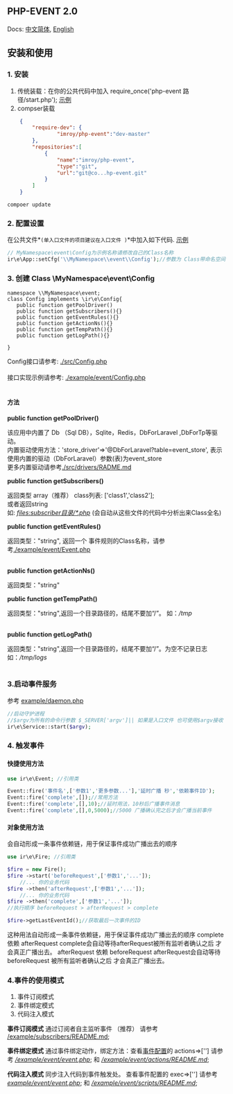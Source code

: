 ## PHP-EVENT 2.0
Docs: [中文简体](./README.md), [English](./README-EN.md)
## 安装和使用
<a name="lang-zh-cn"></a>
### 1. 安装
1. 传统装载：在你的公共代码中加入 require_once('php-event 路径/start.php');  [示例](./example/index.php)
2. compser装载 
```json
    {
        "require-dev": {
                "imroy/php-event":"dev-master"
        },
        "repositories":[
            {
                "name":"imroy/php-event",
                "type":"git",
                "url":"git@co...hp-event.git"
            }
        ]
    }
```

```SHELL
compoer update
```

### 2. 配置设置
在公共文件*`(单入口文件的项目建议在入口文件 )`*中加入如下代码. [示例](./example/index.php)
```php
// MyNamespace\event\Config为示例名称请修改自己的Class名称
ir\e\App::setCfg('\\MyNamespace\\event\\Config');//参数为 Class带命名空间的全名称
```

### 3. 创建 Class \\MyNamespace\event\\Config
```
namespace \\MyNamespace\event;
class Config implements \ir\e\Config{
   public function getPoolDriver()
   public function getSubscribers(){}
   public function getEventRules(){}
   public function getActionNs(){}
   public function getTempPath(){}
   public function getLogPath(){}

}
```
Config接口请参考: [./src/Config.php](./src/Config.php)<br><br>
接口实现示例请参考: [./example/event/Config.php](./example/event/Config.php)<br><br>
#### 方法
**public function getPoolDriver()**

该应用中内置了 Db （Sql DB），Sqlite，Redis，DbForLaravel ,DbForTp等驱动。<br>
内置驱动使用方法：'store_driver'=>'@DbForLaravel?table=event_store', 表示使用内置的驱动（DbForLaravel）参数(表)为event_store
<br> 更多内置驱动请参考[./src/drivers/RADME.md](./src/drivers/RADME.md)

**public function getSubscribers()**

返回类型 array（推荐）  class列表: ['class1','class2'];<br>
或者返回string <br>
如: <u>_files:subscriber目录/*.php_</u> (会自动从这些文件的代码中分析出来Class全名)

**public function getEventRules()**

返回类型："string", 返回一个 事件规则的Class名称，请参考[./example/event/Event.php](./example/event/Event.php)<br><br>

**public function getActionNs()**

返回类型："string"

**public function getTempPath()**

返回类型："string",返回一个目录路径的，结尾不要加“/”。 如：_/tmp_<br><br>

**public function getLogPath()**

返回类型："string",返回一个目录路径的，结尾不要加“/”。为空不记录日志  如：_/tmp/logs_<br><br>


### 3.启动事件服务
参考 [example/daemon.php](example/daemon.php)
```php
//启动守护进程
//$argv为所有的命令行参数 $_SERVER['argv']|| 如果是入口文件 也可使用$argv接收
ir\e\Service::start($argv);
```

### 4. 触发事件

#### 快捷使用方法
```php
use ir\e\Event; //引用类

Event::fire('事件名',['参数1','更多参数...'],'延时广播 秒','依赖事件ID');
Event::fire('complete',[]);//常用方法
Event::fire('complete',[],10);//延时用法，10秒后广播事件消息
Event::fire('complete',[],0,5000);//5000 广播确认完之后才会广播当前事件
```
#### 对象使用方法
会自动形成一条事件依赖链，用于保证事件成功广播出去的顺序
```php
use ir\e\Fire; //引用类

$fire = new Fire();
$fire ->start('beforeRequest',['参数1','...']);
    //... 你的业务代码
$fire ->then('afterRequest',['参数1','...']);
    //... 你的业务代码
$fire ->then('complete',['参数1','...']);
//执行顺序 beforeRequest > afterRequest > complete

$fire->getLastEventId();//获取最后一次事件的ID
```
这种用法自动形成一条事件依赖链，用于保证事件成功广播出去的顺序
complete 依赖 afterRequest    complete会自动等待afterRequest被所有监听者确认之后 才会真正广播出去。
afterRequest 依赖 beforeRequest    afterRequest会自动等待 beforeRequest 被所有监听者确认之后 才会真正广播出去。

### 4.事件的使用模式

1. 事件订阅模式
1. 事件绑定模式
1. 代码注入模式

**事件订阅模式**
通过订阅者自主监听事件 （推荐）
请参考 [/example/subscribers/README.md](./example/event/subscribers/README.md);


**事件绑定模式**
通过事件绑定动作，绑定方法：查看[事件配置](./example/event/event.php)的 actions=>['']
请参考 _[/example/event/event.php](./example/event/event.php)_; 和 _[/example/event/actions/README.md](./example/event/actions/README.md)_;


**代码注入模式**
同步注入代码到事件触发处。
查看事件配置的 exec=>['']
请参考 _[example/event/event.php](./example/event/event.php)_; 和 _[/example/event/scripts/README.md](./example/event/scripts/README.md)_;



